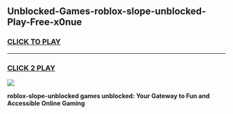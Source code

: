 
## Unblocked-Games-roblox-slope-unblocked-Play-Free-x0nue
<h3>
<a href="https://premium76.site?title=roblox-slope-unblocked&ref=18A1">CLICK TO PLAY</a></h3>
<hr>

<h3>
<a href="https://premium76.site?title=roblox-slope-unblocked&ref=18A1">CLICK 2 PLAY</a>
  
</h3>

<a href="https://premium76.site?title=roblox-slope-unblocked&ref=18A1"><img src="https://clearcache.store/games.png"></a>


**roblox-slope-unblocked games unblocked: Your Gateway to Fun and Accessible Online Gaming**
